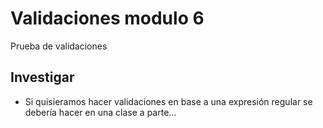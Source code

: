# Validaciones modulo 6

Prueba de validaciones

## Investigar

- Si quisieramos hacer validaciones en base a una expresión regular se debería hacer en una clase a parte...